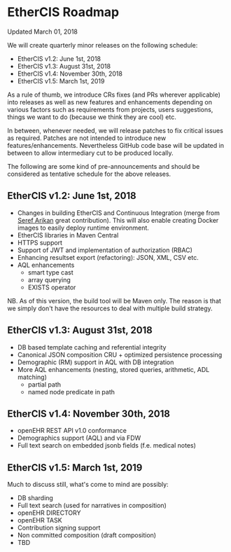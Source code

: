 # EtherCIS Roadmap #

Updated March 01, 2018

We will create quarterly minor releases on the following schedule:

- EtherCIS v1.2: June 1st, 2018
- EtherCIS v1.3: August 31st, 2018
- EtherCIS v1.4: November 30th, 2018
- EtherCIS v1.5: March 1st, 2019

As a rule of thumb, we introduce CRs fixes (and PRs wherever applicable) into releases as well as new features and enhancements depending on various factors such as requirements from projects, users suggestions, things we want to do (because we think they are cool) etc.

In between, whenever needed, we will release patches to fix critical issues as required. Patches are not intended to introduce new features/enhancements. Nevertheless GitHub code base will be updated in between to allow intermediary cut to be produced locally.  

The following are some kind of pre-announcements and should be considered as tentative schedule for the above releases.

## EtherCIS v1.2: June 1st, 2018

- Changes in building EtherCIS and Continuous Integration (merge from [Seref Arikan](https://github.com/serefarikan) great contribution). This will also enable creating Docker images to easily deploy runtime environment.
- EtherCIS libraries in Maven Central
- HTTPS support
- Support of JWT and implementation of authorization (RBAC)
- Enhancing resultset export (refactoring): JSON, XML, CSV etc.
- AQL enhancements
	- smart type cast
	- array querying
	- EXISTS operator

NB. As of this version, the build tool will be Maven only. The reason is that we simply don't have the resources to deal with multiple build strategy.

## EtherCIS v1.3: August 31st, 2018

- DB based template caching and referential integrity
- Canonical JSON composition CRU + optimized persistence processing
- Demographic (RM) support in AQL with DB integration
- More AQL enhancements (nesting, stored queries, arithmetic, ADL matching)
 	- partial path
	- named node predicate in path

## EtherCIS v1.4: November 30th, 2018

- openEHR REST API v1.0 conformance
- Demographics support (AQL) and via FDW
- Full text search on embedded jsonb fields (f.e. medical notes)

## EtherCIS v1.5: March 1st, 2019

Much to discuss still, what's come to mind are possibly:

- DB sharding
- Full text search (used for narratives in composition)
- openEHR DIRECTORY
- openEHR TASK
- Contribution signing support
- Non committed composition (draft composition)
- TBD

